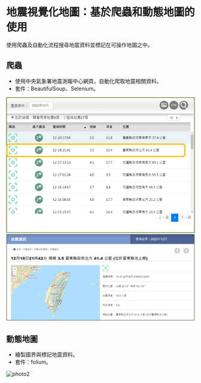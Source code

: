 # 地震視覺化地圖：基於爬蟲和動態地圖的使用
使用爬蟲及自動化流程搜尋地震資料並標記在可操作地圖之中。
## 爬蟲
- 使用中央氣象署地震測報中心網頁，自動化爬取地震相關資料。
- 套件：BeautifulSoup、Selenium。

![地震閱覽](photo/測震中心1.png)
![地震詳細資料](photo/測震中心2.png)
## 動態地圖
- 繪製國界與標記地震資料。
- 套件：folium。
  
![photo2](photo/台灣地圖2.gif)
